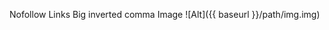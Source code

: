 Nofollow Links
<a rel="nofollow" href=""></a>
Big inverted comma
<i class="fa fa-quote-left fa-3x fa-pull-left fa-border"></i>
Image
![Alt]({{ baseurl }}/path/img.img)



<!--
      ___          ___                                              ___          ___                        
     /\  \        /\  \                                            /|  |        /\  \                       
     \:\  \      /::\  \                                ___       |:|  |       /::\  \       ___    ___     
      \:\  \    /:/\:\  \                              /\__\      |:|  |      /:/\:\  \     /|  |  /\__\    
  _____\:\  \  /:/ /::\  \  ___     ___  ___     ___  /:/__/    __|:|  |     /:/ /::\  \   |:|  | /:/__/    
 /::::::::\__\/:/_/:/\:\__\/\  \   /\__\/\  \   /\__\/::\  \   /\ |:|__|____/:/_/:/\:\__\  |:|  |/::\  \    
 \:\~~\~~\/__/\:\/:/  \/__/\:\  \ /:/  /\:\  \ /:/  /\/\:\  \__\:\/:::::/__/\:\/:/  \/__/__|:|__|\/\:\  \__ 
  \:\  \       \::/__/      \:\  /:/  /  \:\  /:/  /  ~~\:\/\__\\::/~~/~     \::/__/    /::::\  \ ~~\:\/\__\
   \:\  \       \:\  \       \:\/:/  /    \:\/:/  /      \::/  / \:\~~\       \:\  \    ~~~~\:\  \   \::/  /
    \:\__\       \:\__\       \::/  /      \::/  /       /:/  /   \:\__\       \:\__\        \:\__\  /:/  / 
     \/__/        \/__/        \/__/        \/__/        \/__/     \/__/        \/__/         \/__/  \/__/  
     
      ___          ___                           ___                       ___          ___     
     /\  \        /\  \                         /\__\                     /\__\        /\__\    
    /::\  \      /::\  \       ___   ___       /:/  /                    /:/ _/_      /:/ _/_   
   /:/\:\  \    /:/\:\__\     /\__\ /\__\     /:/  /                    /:/ /\__\    /:/ /\  \  
  /:/ /::\  \  /:/ /:/  /    /:/  //:/__/    /:/  /  ___  ___     ___  /:/ /:/ _/_  /:/ /::\  \ 
 /:/_/:/\:\__\/:/_/:/__/___ /:/__//::\  \   /:/__/  /\__\/\  \   /\__\/:/_/:/ /\__\/:/_/:/\:\__\
 \:\/:/  \/__/\:\/:::::/  //::\  \\/\:\  \__\:\  \ /:/  /\:\  \ /:/  /\:\/:/ /:/  /\:\/:/ /:/  /
  \::/__/      \::/~~/~~~~/:/\:\  \~~\:\/\__\\:\  /:/  /  \:\  /:/  /  \::/_/:/  /  \::/ /:/  / 
   \:\  \       \:\~~\    \/__\:\  \  \::/  / \:\/:/  /    \:\/:/  /    \:\/:/  /    \/_/:/  /  
    \:\__\       \:\__\        \:\__\ /:/  /   \::/  /      \::/  /      \::/  /       /:/  /   
     \/__/        \/__/         \/__/ \/__/     \/__/        \/__/        \/__/        \/__/    
     
-->